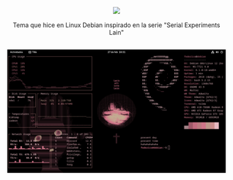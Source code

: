 <p align="center">
  <a href="https://github.com/DenverCoder1/readme-typing-svg">
    <img src="https://readme-typing-svg.herokuapp.com?font=Courier+New&color=%23c26b7f&size=36&center=true&vCenter=true&width=600&height=100&lines=Let's+All+Love+Lain">
  </a>
</p>



<p align="center">
  Tema que hice en Linux Debian inspirado en la serie "Serial Experiments Lain"<br><br>
</p>

![Lain theme](./Lain%20theme.png)
